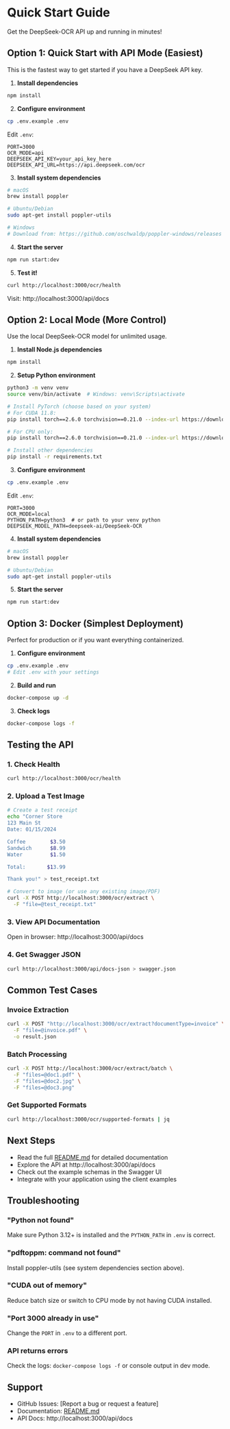 # Quick Start Guide

Get the DeepSeek-OCR API up and running in minutes!

## Option 1: Quick Start with API Mode (Easiest)

This is the fastest way to get started if you have a DeepSeek API key.

1. **Install dependencies**
```bash
npm install
```

2. **Configure environment**
```bash
cp .env.example .env
```

Edit `.env`:
```env
PORT=3000
OCR_MODE=api
DEEPSEEK_API_KEY=your_api_key_here
DEEPSEEK_API_URL=https://api.deepseek.com/ocr
```

3. **Install system dependencies**
```bash
# macOS
brew install poppler

# Ubuntu/Debian
sudo apt-get install poppler-utils

# Windows
# Download from: https://github.com/oschwaldp/poppler-windows/releases
```

4. **Start the server**
```bash
npm run start:dev
```

5. **Test it!**
```bash
curl http://localhost:3000/ocr/health
```

Visit: http://localhost:3000/api/docs

## Option 2: Local Mode (More Control)

Use the local DeepSeek-OCR model for unlimited usage.

1. **Install Node.js dependencies**
```bash
npm install
```

2. **Setup Python environment**
```bash
python3 -m venv venv
source venv/bin/activate  # Windows: venv\Scripts\activate

# Install PyTorch (choose based on your system)
# For CUDA 11.8:
pip install torch==2.6.0 torchvision==0.21.0 --index-url https://download.pytorch.org/whl/cu118

# For CPU only:
pip install torch==2.6.0 torchvision==0.21.0 --index-url https://download.pytorch.org/whl/cpu

# Install other dependencies
pip install -r requirements.txt
```

3. **Configure environment**
```bash
cp .env.example .env
```

Edit `.env`:
```env
PORT=3000
OCR_MODE=local
PYTHON_PATH=python3  # or path to your venv python
DEEPSEEK_MODEL_PATH=deepseek-ai/DeepSeek-OCR
```

4. **Install system dependencies**
```bash
# macOS
brew install poppler

# Ubuntu/Debian
sudo apt-get install poppler-utils
```

5. **Start the server**
```bash
npm run start:dev
```

## Option 3: Docker (Simplest Deployment)

Perfect for production or if you want everything containerized.

1. **Configure environment**
```bash
cp .env.example .env
# Edit .env with your settings
```

2. **Build and run**
```bash
docker-compose up -d
```

3. **Check logs**
```bash
docker-compose logs -f
```

## Testing the API

### 1. Check Health
```bash
curl http://localhost:3000/ocr/health
```

### 2. Upload a Test Image
```bash
# Create a test receipt
echo "Corner Store
123 Main St
Date: 01/15/2024

Coffee        $3.50
Sandwich      $8.99
Water         $1.50

Total:       $13.99

Thank you!" > test_receipt.txt

# Convert to image (or use any existing image/PDF)
curl -X POST http://localhost:3000/ocr/extract \
  -F "file=@test_receipt.txt"
```

### 3. View API Documentation
Open in browser: http://localhost:3000/api/docs

### 4. Get Swagger JSON
```bash
curl http://localhost:3000/api/docs-json > swagger.json
```

## Common Test Cases

### Invoice Extraction
```bash
curl -X POST "http://localhost:3000/ocr/extract?documentType=invoice" \
  -F "file=@invoice.pdf" \
  -o result.json
```

### Batch Processing
```bash
curl -X POST http://localhost:3000/ocr/extract/batch \
  -F "files=@doc1.pdf" \
  -F "files=@doc2.jpg" \
  -F "files=@doc3.png"
```

### Get Supported Formats
```bash
curl http://localhost:3000/ocr/supported-formats | jq
```

## Next Steps

- Read the full [README.md](README.md) for detailed documentation
- Explore the API at http://localhost:3000/api/docs
- Check out the example schemas in the Swagger UI
- Integrate with your application using the client examples

## Troubleshooting

### "Python not found"
Make sure Python 3.12+ is installed and the `PYTHON_PATH` in `.env` is correct.

### "pdftoppm: command not found"
Install poppler-utils (see system dependencies section above).

### "CUDA out of memory"
Reduce batch size or switch to CPU mode by not having CUDA installed.

### "Port 3000 already in use"
Change the `PORT` in `.env` to a different port.

### API returns errors
Check the logs: `docker-compose logs -f` or console output in dev mode.

## Support

- GitHub Issues: [Report a bug or request a feature]
- Documentation: [README.md](README.md)
- API Docs: http://localhost:3000/api/docs

